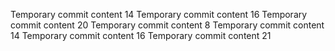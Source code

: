 Temporary commit content 14
Temporary commit content 16
Temporary commit content 20
Temporary commit content 8
Temporary commit content 14
Temporary commit content 16
Temporary commit content 21
